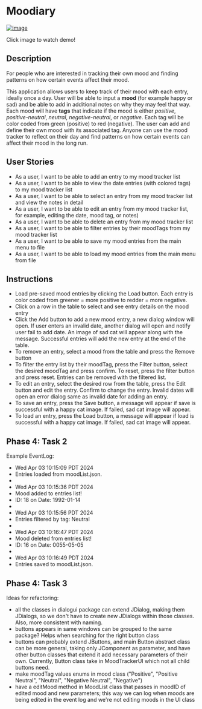# Moodiary

[![image](https://github.com/user-attachments/assets/92e6ee97-2a33-405f-8de7-895634e08336)](https://youtu.be/7JoWdo9rpSw "Moodiary demo - Click to Watch!")

Click image to watch demo!

## Description

For people who are interested in tracking their own mood and
finding patterns on how certain events affect their mood.

This application allows users to keep track of their 
mood with each entry, ideally once a day. User will be
able to input a **mood** (for example happy or sad) and
be able to add in additional notes on why they may feel
that way. Each mood will have **tags** that indicate if
the mood is either _positive_, _positive-neutral_,
_neutral_, _negative-neutral_, or _negative_. Each tag
will be color coded from green (positive) to red
(negative). The user can add and define their own mood
with its associated tag. Anyone can use the mood tracker
to reflect on their day and find patterns on how certain
events can affect their mood in the long run.

## User Stories

- As a user, I want to be able to add an entry to my mood tracker list
- As a user, I want to be able to view the date entries (with colored tags) to my mood tracker list
- As a user, I want to be able to select an entry from my mood tracker list and view the notes in detail
- As a user, I want to be able to edit an entry from my mood tracker list, for example, editing the date, mood tag, or notes)
- As a user, I want to be able to delete an entry from my mood tracker list
- As a user, I want to be able to filter entries by their moodTags from my mood tracker list
- As a user, I want to be able to save my mood entries from the main menu to file
- As a user, I want to be able to load my mood entries from the main menu from file

## Instructions
- Load pre-saved mood entries by clicking the Load button. Each entry is color coded from greener = more positive to redder = more negative.
- Click on a row in the table to select and see entry details on the mood entry
- Click the Add button to add a new mood entry, a new dialog window will open. If user enters an invalid date, another dialog will open and notify user fail to add date. An image of sad cat will appear along with the message. Successful entries will add the new entry at the end of the table.
- To remove an entry, select a mood from the table and press the Remove button
- To filter the entry list by their moodTag, press the Filter button, select the desired moodTag and press confirm. To reset, press the filter button and press reset. Entries can be removed with the filtered list.
- To edit an entry, select the desired row from the table, press the Edit button and edit the entry. Confirm to change the entry. Invalid dates will open an error dialog same as invalid date for adding an entry.
- To save an entry, press the Save button, a message will appear if save is successful with a happy cat image. If failed, sad cat image will appear.
- To load an entry, press the Load button, a message will appear if load is successful with a happy cat image. If failed, sad cat image will appear.

## Phase 4: Task 2
Example EventLog:
- Wed Apr 03 10:15:09 PDT 2024
- Entries loaded from moodList.json.
-
- Wed Apr 03 10:15:36 PDT 2024
- Mood added to entries list!
- ID: 18 on Date: 1992-01-14
- 
- Wed Apr 03 10:15:56 PDT 2024 
- Entries filtered by tag: Neutral
- 
- Wed Apr 03 10:16:47 PDT 2024 
- Mood deleted from entries list!
- ID: 16 on Date: 0055-05-05 
- 
- Wed Apr 03 10:16:49 PDT 2024 
- Entries saved to moodList.json.


## Phase 4: Task 3
Ideas for refactoring:
- all the classes in dialogui package can extend JDialog, making them JDialogs, so we don't have to create new JDialogs within those classes. Also, more consistent with naming.
- buttons appears in same windows can be grouped to the same package? Helps when searching for the right button class
- buttons can probably extend JButtons, and main Button abstract class can be more general, taking only JComponent as parameter, and have other button classes that extend it add necessary parameters of their own. Currently, Button class take in MoodTrackerUI which not all child buttons need.
- make moodTag values enums in mood class ("Positive", "Positive Neutral", "Neutral", "Negative Neutral", "Negative")
- have a editMood method in MoodList class that passes in moodID of edited mood and new parameters; this way we can log when moods are being edited in the event log and we're not editing moods in the UI class

